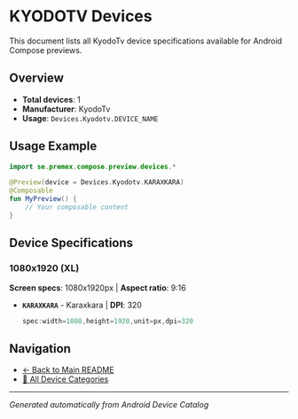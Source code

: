 # KYODOTV Devices

This document lists all KyodoTv device specifications available for Android Compose previews.

## Overview

- **Total devices**: 1
- **Manufacturer**: KyodoTv
- **Usage**: `Devices.Kyodotv.DEVICE_NAME`

## Usage Example

```kotlin
import se.premex.compose.preview.devices.*

@Preview(device = Devices.Kyodotv.KARAXKARA)
@Composable
fun MyPreview() {
    // Your composable content
}
```

## Device Specifications

### 1080x1920 (XL)

**Screen specs**: 1080x1920px | **Aspect ratio**: 9:16

- **`KARAXKARA`** - Karaxkara | **DPI**: 320
  ```kotlin
  spec:width=1080,height=1920,unit=px,dpi=320
  ```

## Navigation

- [← Back to Main README](../../README.md)
- [📱 All Device Categories](../README.md)

---
*Generated automatically from Android Device Catalog*
